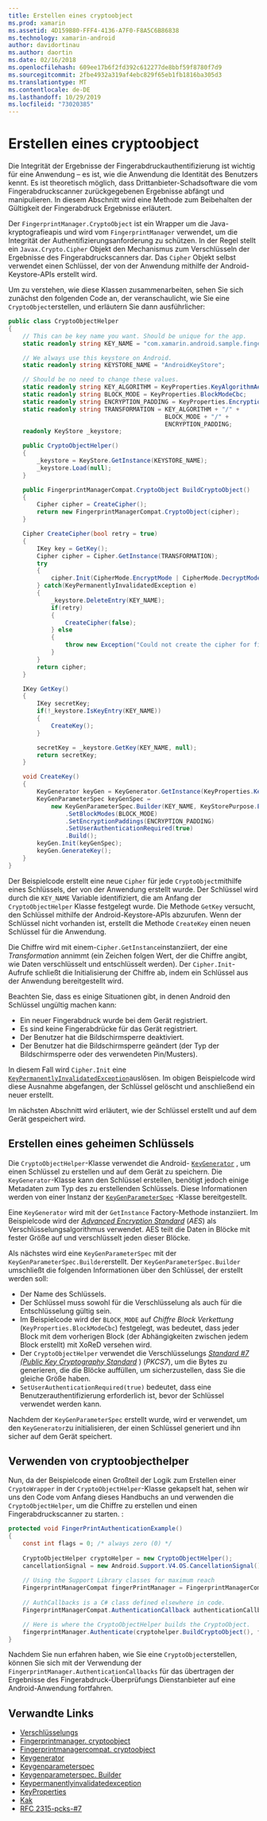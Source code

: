 ```yaml
---
title: Erstellen eines cryptoobject
ms.prod: xamarin
ms.assetid: 4D159B80-FFF4-4136-A7F0-F8A5C6B86838
ms.technology: xamarin-android
author: davidortinau
ms.author: daortin
ms.date: 02/16/2018
ms.openlocfilehash: 609ee17b6f2fd392c612277de8bbf59f8780f7d9
ms.sourcegitcommit: 2fbe4932a319af4ebc829f65eb1fb1816ba305d3
ms.translationtype: MT
ms.contentlocale: de-DE
ms.lasthandoff: 10/29/2019
ms.locfileid: "73020385"
---
```

# <a name="creating-a-cryptoobject"></a>Erstellen eines cryptoobject

Die Integrität der Ergebnisse der Fingerabdruckauthentifizierung ist wichtig für eine Anwendung &ndash; es ist, wie die Anwendung die Identität des Benutzers kennt. Es ist theoretisch möglich, dass Drittanbieter-Schadsoftware die vom Fingerabdruckscanner zurückgegebenen Ergebnisse abfängt und manipulieren. In diesem Abschnitt wird eine Methode zum Beibehalten der Gültigkeit der Fingerabdruck Ergebnisse erläutert. 

Der `FingerprintManager.CryptoObject` ist ein Wrapper um die Java-kryptografieapis und wird vom `FingerprintManager` verwendet, um die Integrität der Authentifizierungsanforderung zu schützen. In der Regel stellt ein `Javax.Crypto.Cipher` Objekt den Mechanismus zum Verschlüsseln der Ergebnisse des Fingerabdruckscanners dar. Das `Cipher` Objekt selbst verwendet einen Schlüssel, der von der Anwendung mithilfe der Android-Keystore-APIs erstellt wird.

Um zu verstehen, wie diese Klassen zusammenarbeiten, sehen Sie sich zunächst den folgenden Code an, der veranschaulicht, wie Sie eine `CryptoObject`erstellen, und erläutern Sie dann ausführlicher:

```csharp
public class CryptoObjectHelper
{
    // This can be key name you want. Should be unique for the app.
    static readonly string KEY_NAME = "com.xamarin.android.sample.fingerprint_authentication_key";

    // We always use this keystore on Android.
    static readonly string KEYSTORE_NAME = "AndroidKeyStore";

    // Should be no need to change these values.
    static readonly string KEY_ALGORITHM = KeyProperties.KeyAlgorithmAes;
    static readonly string BLOCK_MODE = KeyProperties.BlockModeCbc;
    static readonly string ENCRYPTION_PADDING = KeyProperties.EncryptionPaddingPkcs7;
    static readonly string TRANSFORMATION = KEY_ALGORITHM + "/" +
                                            BLOCK_MODE + "/" +
                                            ENCRYPTION_PADDING;
    readonly KeyStore _keystore;

    public CryptoObjectHelper()
    {
        _keystore = KeyStore.GetInstance(KEYSTORE_NAME);
        _keystore.Load(null);
    }

    public FingerprintManagerCompat.CryptoObject BuildCryptoObject()
    {
        Cipher cipher = CreateCipher();
        return new FingerprintManagerCompat.CryptoObject(cipher);
    }

    Cipher CreateCipher(bool retry = true)
    {
        IKey key = GetKey();
        Cipher cipher = Cipher.GetInstance(TRANSFORMATION);
        try
        {
            cipher.Init(CipherMode.EncryptMode | CipherMode.DecryptMode, key);
        } catch(KeyPermanentlyInvalidatedException e)
        {
            _keystore.DeleteEntry(KEY_NAME);
            if(retry)
            {
                CreateCipher(false);
            } else
            {
                throw new Exception("Could not create the cipher for fingerprint authentication.", e);
            }
        }
        return cipher;
    }

    IKey GetKey()
    {
        IKey secretKey;
        if(!_keystore.IsKeyEntry(KEY_NAME))
        {
            CreateKey();
        }

        secretKey = _keystore.GetKey(KEY_NAME, null);
        return secretKey;
    }

    void CreateKey()
    {
        KeyGenerator keyGen = KeyGenerator.GetInstance(KeyProperties.KeyAlgorithmAes, KEYSTORE_NAME);
        KeyGenParameterSpec keyGenSpec =
            new KeyGenParameterSpec.Builder(KEY_NAME, KeyStorePurpose.Encrypt | KeyStorePurpose.Decrypt)
                .SetBlockModes(BLOCK_MODE)
                .SetEncryptionPaddings(ENCRYPTION_PADDING)
                .SetUserAuthenticationRequired(true)
                .Build();
        keyGen.Init(keyGenSpec);
        keyGen.GenerateKey();
    }
}
```

Der Beispielcode erstellt eine neue `Cipher` für jede `CryptoObject`mithilfe eines Schlüssels, der von der Anwendung erstellt wurde. Der Schlüssel wird durch die `KEY_NAME` Variable identifiziert, die am Anfang der `CryptoObjectHelper` Klasse festgelegt wurde. Die Methode `GetKey` versucht, den Schlüssel mithilfe der Android-Keystore-APIs abzurufen. Wenn der Schlüssel nicht vorhanden ist, erstellt die Methode `CreateKey` einen neuen Schlüssel für die Anwendung.

Die Chiffre wird mit einem-`Cipher.GetInstance`instanziiert, der eine _Transformation_ annimmt (ein Zeichen folgen Wert, der die Chiffre angibt, wie Daten verschlüsselt und entschlüsselt werden). Der `Cipher.Init`-Aufrufe schließt die Initialisierung der Chiffre ab, indem ein Schlüssel aus der Anwendung bereitgestellt wird. 

Beachten Sie, dass es einige Situationen gibt, in denen Android den Schlüssel ungültig machen kann: 

- Ein neuer Fingerabdruck wurde bei dem Gerät registriert.
- Es sind keine Fingerabdrücke für das Gerät registriert.
- Der Benutzer hat die Bildschirmsperre deaktiviert.
- Der Benutzer hat die Bildschirmsperre geändert (der Typ der Bildschirmsperre oder des verwendeten Pin/Musters).

In diesem Fall wird `Cipher.Init` eine [`KeyPermanentlyInvalidatedException`](https://developer.android.com/reference/android/security/keystore/KeyPermanentlyInvalidatedException.html)auslösen. Im obigen Beispielcode wird diese Ausnahme abgefangen, der Schlüssel gelöscht und anschließend ein neuer erstellt.

Im nächsten Abschnitt wird erläutert, wie der Schlüssel erstellt und auf dem Gerät gespeichert wird.

## <a name="creating-a-secret-key"></a>Erstellen eines geheimen Schlüssels

Die `CryptoObjectHelper`-Klasse verwendet die Android- [`KeyGenerator`](xref:Javax.Crypto.KeyGenerator) , um einen Schlüssel zu erstellen und auf dem Gerät zu speichern. Die `KeyGenerator`-Klasse kann den Schlüssel erstellen, benötigt jedoch einige Metadaten zum Typ des zu erstellenden Schlüssels. Diese Informationen werden von einer Instanz der [`KeyGenParameterSpec`](https://developer.android.com/reference/android/security/keystore/KeyGenParameterSpec.html) -Klasse bereitgestellt. 

Eine `KeyGenerator` wird mit der `GetInstance` Factory-Methode instanziiert. Im Beispielcode wird der [_Advanced Encryption Standard_](https://en.wikipedia.org/wiki/Advanced_Encryption_Standard) (_AES_) als Verschlüsselungsalgorithmus verwendet. AES teilt die Daten in Blöcke mit fester Größe auf und verschlüsselt jeden dieser Blöcke.

Als nächstes wird eine `KeyGenParameterSpec` mit der `KeyGenParameterSpec.Builder`erstellt. Der `KeyGenParameterSpec.Builder` umschließt die folgenden Informationen über den Schlüssel, der erstellt werden soll:

- Der Name des Schlüssels.
- Der Schlüssel muss sowohl für die Verschlüsselung als auch für die Entschlüsselung gültig sein.
- Im Beispielcode wird der `BLOCK_MODE` auf _Chiffre Block Verkettung_ (`KeyProperties.BlockModeCbc`) festgelegt, was bedeutet, dass jeder Block mit dem vorherigen Block (der Abhängigkeiten zwischen jedem Block erstellt) mit XoReD versehen wird. 
- Der `CryptoObjectHelper` verwendet die Verschlüsselungs [_Standard #7 (Public Key Cryptography Standard_](https://tools.ietf.org/html/rfc2315) ) (_PKCS7_), um die Bytes zu generieren, die die Blöcke auffüllen, um sicherzustellen, dass Sie die gleiche Größe haben.
- `SetUserAuthenticationRequired(true)` bedeutet, dass eine Benutzerauthentifizierung erforderlich ist, bevor der Schlüssel verwendet werden kann.

Nachdem der `KeyGenParameterSpec` erstellt wurde, wird er verwendet, um den `KeyGenerator`zu initialisieren, der einen Schlüssel generiert und ihn sicher auf dem Gerät speichert. 

## <a name="using-the-cryptoobjecthelper"></a>Verwenden von cryptoobjecthelper

Nun, da der Beispielcode einen Großteil der Logik zum Erstellen einer `CryptoWrapper` in der `CryptoObjectHelper`-Klasse gekapselt hat, sehen wir uns den Code vom Anfang dieses Handbuchs an und verwenden die `CryptoObjectHelper`, um die Chiffre zu erstellen und einen Fingerabdruckscanner zu starten. : 

```csharp
protected void FingerPrintAuthenticationExample()
{
    const int flags = 0; /* always zero (0) */
    
    CryptoObjectHelper cryptoHelper = new CryptoObjectHelper();
    cancellationSignal = new Android.Support.V4.OS.CancellationSignal();
    
    // Using the Support Library classes for maximum reach
    FingerprintManagerCompat fingerPrintManager = FingerprintManagerCompat.From(this);
    
    // AuthCallbacks is a C# class defined elsewhere in code.
    FingerprintManagerCompat.AuthenticationCallback authenticationCallback = new MyAuthCallbackSample(this);

    // Here is where the CryptoObjectHelper builds the CryptoObject. 
    fingerprintManager.Authenticate(cryptohelper.BuildCryptoObject(), flags, cancellationSignal, authenticationCallback, null);
}
```

Nachdem Sie nun erfahren haben, wie Sie eine `CryptoObject`erstellen, können Sie sich mit der Verwendung der `FingerprintManager.AuthenticationCallbacks` für das übertragen der Ergebnisse des Fingerabdruck-Überprüfungs Dienstanbieter auf eine Android-Anwendung fortfahren.

## <a name="related-links"></a>Verwandte Links

- [Verschlüsselungs](xref:Javax.Crypto.Cipher)
- [Fingerprintmanager. cryptoobject](https://developer.android.com/reference/android/hardware/fingerprint/FingerprintManager.CryptoObject.html)
- [Fingerprintmanagercompat. cryptoobject](https://developer.android.com/reference/android/support/v4/hardware/fingerprint/FingerprintManagerCompat.CryptoObject.html)
- [Keygenerator](xref:Javax.Crypto.KeyGenerator)
- [Keygenparameterspec](https://developer.android.com/reference/android/security/keystore/KeyGenParameterSpec.html)
- [Keygenparameterspec. Builder](https://developer.android.com/reference/android/security/keystore/KeyGenParameterSpec.Builder.html)
- [Keypermanentlyinvalidatedexception](https://developer.android.com/reference/android/security/keystore/KeyPermanentlyInvalidatedException.html)
- [KeyProperties](https://developer.android.com/reference/android/security/keystore/KeyProperties.html)
- [Kak](https://en.wikipedia.org/wiki/Advanced_Encryption_Standard)
- [RFC 2315-pcks-#7](https://tools.ietf.org/html/rfc2315)
